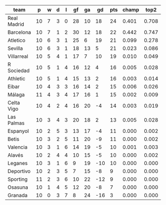 |    team     | p  | w | d | l | gf | ga | gd  | pts | champ | top2  | top3  | top4  |  5-7  | bot4  | bot3  | bot2  |
|-------------|----|---|---|---|----|----|-----|-----|-------|-------|-------|-------|-------|-------|-------|-------|
| Real Madrid | 10 | 7 | 3 | 0 | 28 | 10 |  18 |  24 | 0.401 | 0.708 | 0.856 | 0.924 | 0.060 | 0.000 | 0.000 | 0.000|
| Barcelona   | 10 | 7 | 1 | 2 | 30 | 12 |  18 |  22 | 0.442 | 0.747 | 0.879 | 0.939 | 0.051 | 0.000 | 0.000 | 0.000|
| Atletico    | 10 | 6 | 3 | 1 | 25 |  6 |  19 |  21 | 0.099 | 0.278 | 0.519 | 0.671 | 0.227 | 0.001 | 0.001 | 0.000|
| Sevilla     | 10 | 6 | 3 | 1 | 18 | 13 |   5 |  21 | 0.023 | 0.086 | 0.203 | 0.347 | 0.342 | 0.008 | 0.003 | 0.001|
| Villarreal  | 10 | 5 | 4 | 1 | 17 |  7 |  10 |  19 | 0.010 | 0.049 | 0.134 | 0.244 | 0.330 | 0.015 | 0.006 | 0.003|
| R Sociedad  | 10 | 5 | 1 | 4 | 16 | 12 |   4 |  16 | 0.005 | 0.028 | 0.081 | 0.164 | 0.286 | 0.032 | 0.018 | 0.008|
| Athletic    | 10 | 5 | 1 | 4 | 15 | 13 |   2 |  16 | 0.003 | 0.014 | 0.047 | 0.100 | 0.227 | 0.062 | 0.033 | 0.014|
| Eibar       | 10 | 4 | 3 | 3 | 16 | 14 |   2 |  15 | 0.006 | 0.026 | 0.074 | 0.152 | 0.278 | 0.040 | 0.023 | 0.010|
| Málaga      | 11 | 4 | 3 | 4 | 17 | 16 |   1 |  15 | 0.002 | 0.009 | 0.032 | 0.077 | 0.209 | 0.078 | 0.044 | 0.023|
| Celta Vigo  | 10 | 4 | 2 | 4 | 16 | 20 |  -4 |  14 | 0.003 | 0.019 | 0.057 | 0.121 | 0.256 | 0.052 | 0.030 | 0.014|
| Las Palmas  | 10 | 3 | 4 | 3 | 20 | 18 |   2 |  13 | 0.005 | 0.028 | 0.082 | 0.163 | 0.291 | 0.038 | 0.022 | 0.009|
| Espanyol    | 10 | 2 | 5 | 3 | 13 | 17 |  -4 |  11 | 0.000 | 0.002 | 0.009 | 0.026 | 0.097 | 0.203 | 0.133 | 0.072|
| Betis       | 10 | 3 | 2 | 5 | 11 | 20 |  -9 |  11 | 0.000 | 0.002 | 0.005 | 0.015 | 0.066 | 0.300 | 0.210 | 0.122|
| Valencia    | 10 | 3 | 1 | 6 | 14 | 19 |  -5 |  10 | 0.001 | 0.003 | 0.012 | 0.028 | 0.100 | 0.204 | 0.136 | 0.077|
| Alavés      | 10 | 2 | 4 | 4 | 10 | 15 |  -5 |  10 | 0.000 | 0.002 | 0.005 | 0.013 | 0.059 | 0.308 | 0.210 | 0.126|
| Leganes     | 10 | 3 | 1 | 6 |  9 | 19 | -10 |  10 | 0.000 | 0.000 | 0.003 | 0.009 | 0.049 | 0.370 | 0.266 | 0.161|
| Deportivo   | 10 | 2 | 3 | 5 |  7 | 15 |  -8 |   9 | 0.000 | 0.000 | 0.001 | 0.003 | 0.026 | 0.490 | 0.376 | 0.252|
| Sporting    | 11 | 2 | 3 | 6 | 10 | 22 | -12 |   9 | 0.000 | 0.000 | 0.001 | 0.002 | 0.018 | 0.551 | 0.431 | 0.294|
| Osasuna     | 10 | 1 | 4 | 5 | 12 | 20 |  -8 |   7 | 0.000 | 0.000 | 0.002 | 0.004 | 0.026 | 0.466 | 0.360 | 0.241|
| Granada     | 10 | 0 | 3 | 7 |  8 | 24 | -16 |   3 | 0.000 | 0.000 | 0.000 | 0.000 | 0.004 | 0.783 | 0.698 | 0.575|
